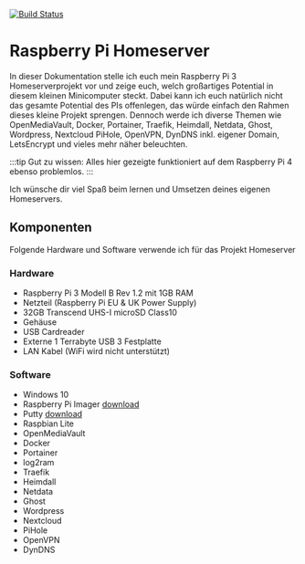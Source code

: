 [![Build Status](https://travis-ci.com/programmende/raspi-doku.svg?branch=master)](https://travis-ci.com/programmende/raspi-doku)

# Raspberry Pi Homeserver

In dieser Dokumentation stelle ich euch mein Raspberry Pi 3 Homeserverprojekt vor und zeige euch, welch großartiges Potential in diesem kleinen Minicomputer steckt. Dabei kann ich euch natürlich nicht das gesamte Potential des PIs offenlegen, das würde einfach den Rahmen dieses kleine Projekt sprengen. Dennoch werde ich diverse Themen wie OpenMediaVault, Docker, Portainer, Traefik, Heimdall, Netdata, Ghost, Wordpress, Nextcloud PiHole, OpenVPN, DynDNS inkl. eigener Domain, LetsEncrypt und vieles mehr näher beleuchten.

:::tip Gut zu wissen:
Alles hier gezeigte funktioniert auf dem Raspberry Pi 4 ebenso problemlos.
:::

Ich wünsche dir viel Spaß beim lernen und Umsetzen deines eigenen Homeservers.

## Komponenten

Folgende Hardware und Software verwende ich für das Projekt Homeserver

### Hardware

- Raspberry Pi 3 Modell B Rev 1.2 mit 1GB RAM
- Netzteil (Raspberry Pi EU & UK Power Supply)
- 32GB Transcend UHS-I microSD Class10
- Gehäuse
- USB Cardreader
- Externe 1 Terrabyte USB 3 Festplatte
- LAN Kabel (WiFi wird nicht unterstützt)

### Software

- Windows 10
- Raspberry Pi Imager [download](https://www.raspberrypi.org/downloads/)
- Putty [download](https://www.chiark.greenend.org.uk/~sgtatham/putty/latest.html)
- Raspbian Lite
- OpenMediaVault
- Docker
- Portainer
- log2ram
- Traefik
- Heimdall
- Netdata
- Ghost
- Wordpress
- Nextcloud
- PiHole
- OpenVPN
- DynDNS
